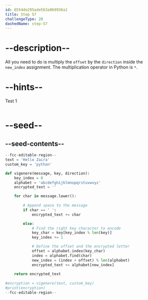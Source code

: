 ```yaml
---
id: 6554de295ade563a069936a1
title: Step 57
challengeType: 20
dashedName: step-57
---
```


# --description--

All you need to do is multiply the `offset` by the `direction` inside the `new_index` assignment. The multiplication operator in Python is `*`.

# --hints--

Test 1

```js

```

# --seed--

## --seed-contents--

```py
--fcc-editable-region--
text = 'Hello Zaira'
custom_key = 'python'

def vigenere(message, key, direction):
    key_index = 0
    alphabet = 'abcdefghijklmnopqrstuvwxyz'
    encrypted_text = ''

    for char in message.lower():
    
        # Append space to the message
        if char == ' ':
            encrypted_text += char

        else:        
            # Find the right key character to encode
            key_char = key[key_index % len(key)]
            key_index += 1

            # Define the offset and the encrypted letter
            offset = alphabet.index(key_char)
            index = alphabet.find(char)    
            new_index = (index + offset) % len(alphabet)
            encrypted_text += alphabet[new_index]
    
    return encrypted_text
    
#encryption = vigenere(text, custom_key)
#print(encryption)
--fcc-editable-region--
```
